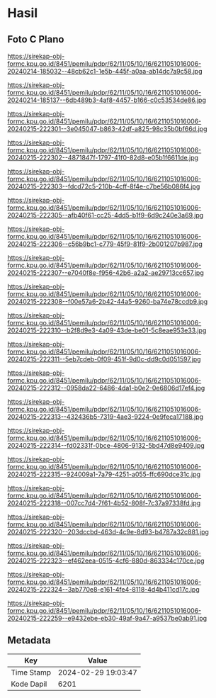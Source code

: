 # Hasil

## Foto C Plano

https://sirekap-obj-formc.kpu.go.id/8451/pemilu/pdpr/62/11/05/10/16/6211051016006-20240214-185032--48cb62c1-1e5b-445f-a0aa-ab14dc7a9c58.jpg

https://sirekap-obj-formc.kpu.go.id/8451/pemilu/pdpr/62/11/05/10/16/6211051016006-20240214-185137--6db489b3-4af8-4457-b166-c0c53534de86.jpg

https://sirekap-obj-formc.kpu.go.id/8451/pemilu/pdpr/62/11/05/10/16/6211051016006-20240215-222301--3e045047-b863-42df-a825-98c35b0bf66d.jpg

https://sirekap-obj-formc.kpu.go.id/8451/pemilu/pdpr/62/11/05/10/16/6211051016006-20240215-222302--4871847f-1797-41f0-82d8-e05b1f6611de.jpg

https://sirekap-obj-formc.kpu.go.id/8451/pemilu/pdpr/62/11/05/10/16/6211051016006-20240215-222303--fdcd72c5-210b-4cff-8f4e-c7be56b086f4.jpg

https://sirekap-obj-formc.kpu.go.id/8451/pemilu/pdpr/62/11/05/10/16/6211051016006-20240215-222305--afb40f61-cc25-4dd5-b1f9-6d9c240e3a69.jpg

https://sirekap-obj-formc.kpu.go.id/8451/pemilu/pdpr/62/11/05/10/16/6211051016006-20240215-222306--c56b9bc1-c779-45f9-81f9-2b001207b987.jpg

https://sirekap-obj-formc.kpu.go.id/8451/pemilu/pdpr/62/11/05/10/16/6211051016006-20240215-222307--e7040f8e-f956-42b6-a2a2-ae29713cc657.jpg

https://sirekap-obj-formc.kpu.go.id/8451/pemilu/pdpr/62/11/05/10/16/6211051016006-20240215-222308--f00e57a6-2b42-44a5-9260-ba74e78ccdb9.jpg

https://sirekap-obj-formc.kpu.go.id/8451/pemilu/pdpr/62/11/05/10/16/6211051016006-20240215-222310--b2f8d9e3-4a09-43de-be01-5c8eae953e33.jpg

https://sirekap-obj-formc.kpu.go.id/8451/pemilu/pdpr/62/11/05/10/16/6211051016006-20240215-222311--5eb7cdeb-0f09-451f-9d0c-dd9c0d051597.jpg

https://sirekap-obj-formc.kpu.go.id/8451/pemilu/pdpr/62/11/05/10/16/6211051016006-20240215-222312--0958da22-6486-4da1-b0e2-0e6806d17ef4.jpg

https://sirekap-obj-formc.kpu.go.id/8451/pemilu/pdpr/62/11/05/10/16/6211051016006-20240215-222313--432436b5-7319-4ae3-9224-0e9feca17188.jpg

https://sirekap-obj-formc.kpu.go.id/8451/pemilu/pdpr/62/11/05/10/16/6211051016006-20240215-222314--fd02331f-0bce-4806-9132-5bd47d8e9409.jpg

https://sirekap-obj-formc.kpu.go.id/8451/pemilu/pdpr/62/11/05/10/16/6211051016006-20240215-222315--924009a1-7a79-4251-a055-ffc690dce31c.jpg

https://sirekap-obj-formc.kpu.go.id/8451/pemilu/pdpr/62/11/05/10/16/6211051016006-20240215-222318--007cc7d4-7f61-4b52-808f-7c37a97338fd.jpg

https://sirekap-obj-formc.kpu.go.id/8451/pemilu/pdpr/62/11/05/10/16/6211051016006-20240215-222320--203dccbd-463d-4c9e-8d93-b4787a32c881.jpg

https://sirekap-obj-formc.kpu.go.id/8451/pemilu/pdpr/62/11/05/10/16/6211051016006-20240215-222323--ef462eea-0515-4cf6-880d-863334c170ce.jpg

https://sirekap-obj-formc.kpu.go.id/8451/pemilu/pdpr/62/11/05/10/16/6211051016006-20240215-222324--3ab770e8-e161-4fe4-8118-4d4b411cd17c.jpg

https://sirekap-obj-formc.kpu.go.id/8451/pemilu/pdpr/62/11/05/10/16/6211051016006-20240215-222259--e9432ebe-eb30-49af-9a47-a9537be0ab91.jpg


## Metadata

| Key        | Value               |
| ---------- | ------------------- |
| Time Stamp | 2024-02-29 19:03:47 |
| Kode Dapil | 6201                |



